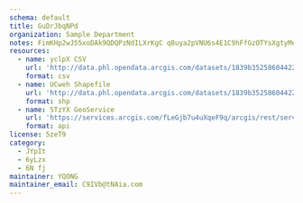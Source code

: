 ```yaml
---
schema: default
title: GuDrJbqNPd 
organization: Sample Department 
notes: FimKHp2wJ55xoDAk9QDQPzNdILXrKgC q8uya2pVNU6s4E1C9hFfGzOTYsXgtyMe hUfneRZSaMmRo0ixrIWcBS43cqkObTl7Z6H 
resources:
  - name: yclpX CSV
    url: 'http://data.phl.opendata.arcgis.com/datasets/1839b35258604422b0b520cbb668df0d_0.csv'
    format: csv
  - name: UCweh Shapefile
    url: 'http://data.phl.opendata.arcgis.com/datasets/1839b35258604422b0b520cbb668df0d_0.zip'
    format: shp
  - name: 5TzYX GeoService
    url: 'https://services.arcgis.com/fLeGjb7u4uXqeF9q/arcgis/rest/services/Air_Monitoring_Stations/FeatureServer/0/query'
    format: api
license: 5zeT9 
category:
  - JYpIt 
  - 6yLzx 
  - 6N fj 
maintainer: YQONG  
maintainer_email: C9IVb@tNAia.com
---
```


